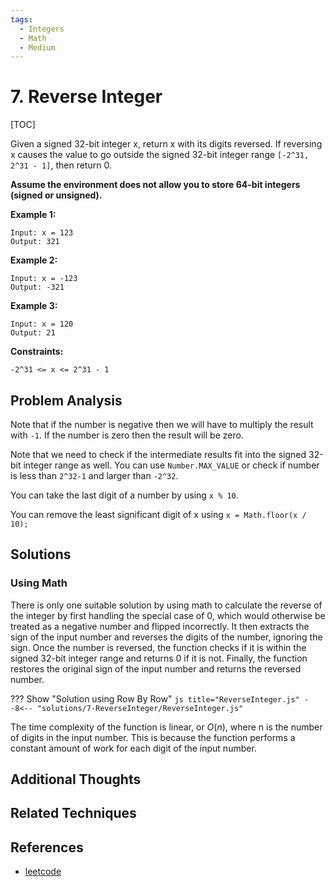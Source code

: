 ```yaml
---
tags:
  - Integers
  - Math
  - Medium
---
```


# 7. Reverse Integer

[TOC]

Given a signed 32-bit integer x, return x with its digits reversed. If reversing x causes the value to go outside the signed 32-bit integer range `[-2^31, 2^31 - 1]`, then return 0.

**Assume the environment does not allow you to store 64-bit integers (signed or unsigned).**
 
**Example 1:**
```
Input: x = 123
Output: 321
```

**Example 2:**
```
Input: x = -123
Output: -321
```

**Example 3:**
```
Input: x = 120
Output: 21
```

**Constraints:**

```
-2^31 <= x <= 2^31 - 1
```

## Problem Analysis

Note that if the number is negative then we will have to multiply the result with `-1`. If the number is zero then the result will be zero.

Note that we need to check if the intermediate results fit into the signed 32-bit integer range as well. You can use `Number.MAX_VALUE` or check if number  is less than `2^32-1` and larger than `-2^32`.

You can take the last digit of a number by using `x % 10`.

You can remove the least significant digit of x using `x = Math.floor(x / 10);`

## Solutions

### Using Math

There is only one suitable solution by using math to calculate the reverse of the integer by first handling the special case of 0, which would otherwise be treated as a negative number and flipped incorrectly. It then extracts the sign of the input number and reverses the digits of the number, ignoring the sign. Once the number is reversed, the function checks if it is within the signed 32-bit integer range and returns 0 if it is not. Finally, the function restores the original sign of the input number and returns the reversed number.

??? Show "Solution using Row By Row"
    ```js title="ReverseInteger.js"
    --8<-- "solutions/7-ReverseInteger/ReverseInteger.js"
    ```

The time complexity of the function is linear, or $O(n)$, where n is the number of digits in the input number. This is because the function performs a constant amount of work for each digit of the input number.

## Additional Thoughts

## Related Techniques

## References

* [leetcode](https://leetcode.com/problems/reverse-integer/)
